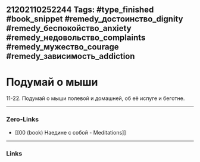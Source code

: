 21202110252244
Tags: #type_finished #book_snippet #remedy_достоинство_dignity #remedy_беспокойство_anxiety #remedy_недовольство_complaints #remedy_мужество_courage #remedy_зависимость_addiction
---
# Подумай о мыши

 11-22. Подумай о мыши полевой и домашней, об её испуге и беготне. 

---
### Zero-Links
- [[00 (book) Наедине с собой - Meditations]]
---
### Links
